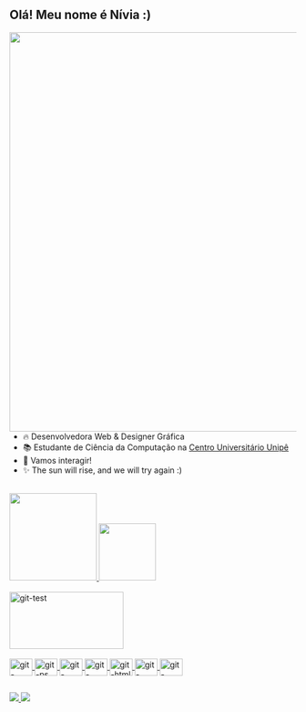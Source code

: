 ## Olá! Meu nome é Nívia :)
<div>
    <img align="right" height="700" src="https://raw.githubusercontent.com/gist/niviaaraujo/0592d3aa2443b20832ae8ff61e9584ba/raw/9e5a2e9b8ada9222a27b58a338f9a24d19340963/githubcard.svg">
 </div> <!--Imagem Cartão-->

- 🔥 Desenvolvedora Web & Designer Gráfica
- 📚 Estudante de Ciência da Computação na <a href="https://www.unipe.edu.br/na_imprensa/cruzeiro-do-sul-educacional-anuncia-aquisicao-de-instituicoes-no-sul-do-pais/"> Centro Universitário Unipê </a>
- 🤝 Vamos interagir! 
- ✨ The sun will rise, and we will try again :)

<div> <br>
  
  <a href="https://github.com/niviaaraujo">
    <img height="153em" src="https://github-readme-stats.vercel.app/api?username=niviaaraujo&show_icons=true&theme=swift&include_all_commits=true&count_private=true"/>
    <img height="100em" src="https://github-readme-stats.vercel.app/api/top-langs/?username=niviaaraujo&layout=compact&langs_count=16&theme=swift"/>
   
</div>
<div style="display: inline_block"><br>
  <img align="center" alt="git-test" height="100" width="200" src="https://i.ibb.co/cJ0CZ19/git-test.png"> <!-imagem gif--> <br>
  <br>
  <img align="center" alt="git-aftereffects" height="30" width="40" img src="https://cdn.jsdelivr.net/gh/devicons/devicon/icons/aftereffects/aftereffects-original.svg">
  <img align="center" alt="git-ps" height="30" width="40" img src="https://cdn.jsdelivr.net/gh/devicons/devicon/icons/photoshop/photoshop-plain.svg">
  <img align="center" alt="git-illustrator" height="30" width="40" img src="https://cdn.jsdelivr.net/gh/devicons/devicon/icons/illustrator/illustrator-plain.svg">
  <img align="center" alt="git-python" height="30" width="40" img src="https://cdn.jsdelivr.net/gh/devicons/devicon/icons/python/python-plain.svg">
  <img align="center" alt="git-html" height="30" width="40" img src="https://cdn.jsdelivr.net/gh/devicons/devicon/icons/html5/html5-original.svg">
  <img align="center" alt="git-javascript" height="30" width="40" img src="https://cdn.jsdelivr.net/gh/devicons/devicon/icons/javascript/javascript-original.svg">
  <img align="center" alt="git-react" height="30" width="40" img src="https://cdn.jsdelivr.net/gh/devicons/devicon/icons/react/react-original.svg">
</div>
 
##
<div>
  <a href="https://www.linkedin.com/in/nívia-araújo" target="_blank"> <img src="https://img.shields.io/badge/LinkedIn-0077B5?style=for-the-badge&logo=linkedin&logoColor=white" target="_blank"> </a>
  <a href="mailto:niviadelimaaraujo@gmail.com"> <img src="https://img.shields.io/badge/Gmail-D14836?style=for-the-badge&logo=gmail&logoColor=white"> <target="_blank"> </a>

 
<div>
 
